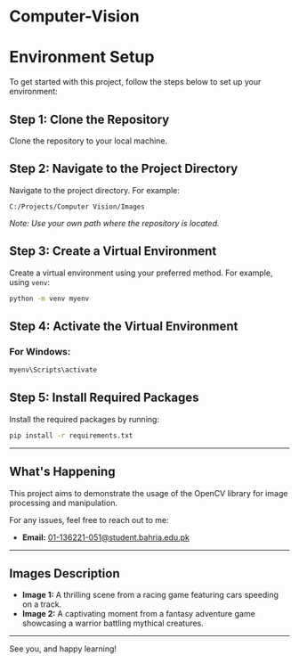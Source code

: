 # Computer-Vision
# Environment Setup

To get started with this project, follow the steps below to set up your environment:

## Step 1: Clone the Repository

Clone the repository to your local machine.

## Step 2: Navigate to the Project Directory

Navigate to the project directory. For example:

```
C:/Projects/Computer Vision/Images
```
*Note: Use your own path where the repository is located.*

## Step 3: Create a Virtual Environment

Create a virtual environment using your preferred method. For example, using `venv`:

```bash
python -m venv myenv
```

## Step 4: Activate the Virtual Environment

### For Windows:

```bash
myenv\Scripts\activate
```

## Step 5: Install Required Packages

Install the required packages by running:

```bash
pip install -r requirements.txt
```

---

## What's Happening

This project aims to demonstrate the usage of the OpenCV library for image processing and manipulation.

For any issues, feel free to reach out to me:
- **Email:** [01-136221-051@student.bahria.edu.pk](mailto:01-136221-020@student.bahria.edu.pk)


---

## Images Description

- **Image 1:** A thrilling scene from a racing game featuring cars speeding on a track.
- **Image 2:** A captivating moment from a fantasy adventure game showcasing a warrior battling mythical creatures.

---

See you, and happy learning!
